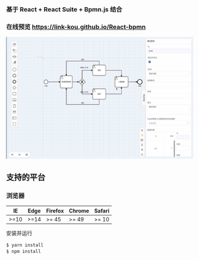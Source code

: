 ### 基于 React +  React Suite + Bpmn.js 结合

### 在线预览 https://link-kou.github.io/React-bpmn


<p align="center">
 <img src="https://raw.githubusercontent.com/Link-Kou/React-bpmn/master/image/2020-06-23_23-01-07.jpg" alt="React Suite logo">
</p>

## 支持的平台

### 浏览器

| IE   | Edge | Firefox | Chrome | Safari |
| ---- | ---- | ------- | ------ | ------ |
| >=10 | >=14 | >= 45   | >= 49  | >= 10  |


安装并运行

```bash
$ yarn install
$ npm install
```


